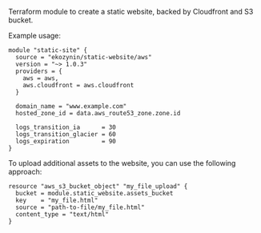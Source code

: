 Terraform module to create a static website, backed by Cloudfront and S3 bucket.

Example usage:

```hcl
module "static-site" {
  source = "ekozynin/static-website/aws"
  version = "~> 1.0.3"
  providers = {
    aws = aws,
    aws.cloudfront = aws.cloudfront
  }

  domain_name = "www.example.com"
  hosted_zone_id = data.aws_route53_zone.zone.id

  logs_transition_ia      = 30
  logs_transition_glacier = 60
  logs_expiration         = 90
}
```

To upload additional assets to the website, you can use the following approach:

```hcl
resource "aws_s3_bucket_object" "my_file_upload" {
  bucket = module.static_website.assets_bucket
  key    = "my_file.html"
  source = "path-to-file/my_file.html"
  content_type = "text/html"
}
```
